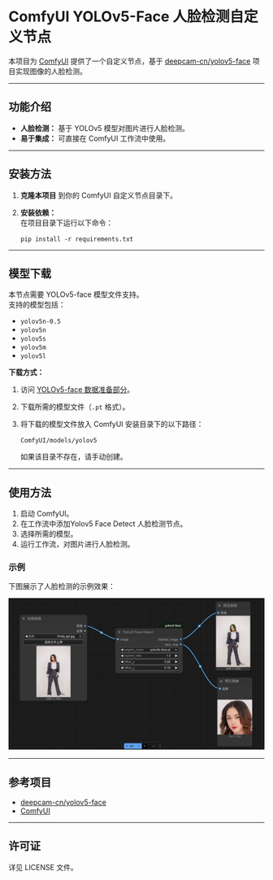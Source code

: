 # ComfyUI YOLOv5-Face 人脸检测自定义节点

本项目为 [ComfyUI](https://github.com/comfyanonymous/ComfyUI) 提供了一个自定义节点，基于 [deepcam-cn/yolov5-face](https://github.com/deepcam-cn/yolov5-face) 项目实现图像的人脸检测。

---

## 功能介绍

- **人脸检测：** 基于 YOLOv5 模型对图片进行人脸检测。
- **易于集成：** 可直接在 ComfyUI 工作流中使用。

---

## 安装方法

1. **克隆本项目** 到你的 ComfyUI 自定义节点目录下。

2. **安装依赖：**  
   在项目目录下运行以下命令：

   ```
   pip install -r requirements.txt
   ```

---

## 模型下载

本节点需要 YOLOv5-face 模型文件支持。  
支持的模型包括：

- `yolov5n-0.5`
- `yolov5n`
- `yolov5s`
- `yolov5m`
- `yolov5l`

**下载方式：**

1. 访问 [YOLOv5-face 数据准备部分](https://github.com/deepcam-cn/yolov5-face?tab=readme-ov-file#data-preparation)。
2. 下载所需的模型文件（`.pt` 格式）。
3. 将下载的模型文件放入 ComfyUI 安装目录下的以下路径：

   ```
   ComfyUI/models/yolov5
   ```

   如果该目录不存在，请手动创建。

---

## 使用方法

1. 启动 ComfyUI。
2. 在工作流中添加Yolov5 Face Detect 人脸检测节点。
3. 选择所需的模型。
4. 运行工作流，对图片进行人脸检测。

### 示例

下图展示了人脸检测的示例效果：

![示例](example/example.png)

---

## 参考项目

- [deepcam-cn/yolov5-face](https://github.com/deepcam-cn/yolov5-face)
- [ComfyUI](https://github.com/comfyanonymous/ComfyUI)

---

## 许可证

详见 LICENSE 文件。
